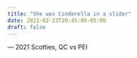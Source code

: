 ```yaml
---
title: "She was Cinderella in a slider"
date: 2021-02-23T20:45:00-05:00
draft: false
---
```

— 2021 Scotties, QC vs PEI